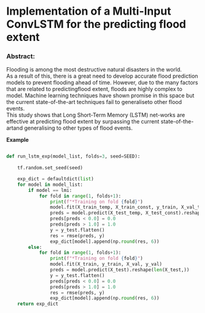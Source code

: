 # Implementation of a Multi-Input ConvLSTM for the predicting flood extent


### Abstract:
Flooding is among the most destructive natural disasters in the world.  
As a result of this, there is a great need to develop accurate flood prediction models to prevent 
flooding ahead of time. However, due to the many factors that are related to predictingflood extent, 
floods are highly complex to model.  Machine learning techniques have shown promise in this space but
the current state-of-the-art techniques fail to generaliseto other flood events.  
This study shows that Long Short-Term Memory (LSTM) net-works are effective at predicting flood extent 
by surpassing the current state-of-the-artand generalising to other types of flood events.


**Example**

``` python

def run_lstm_exp(model_list, folds=3, seed=SEED):
    
    tf.random.set_seed(seed)

    exp_dict = defaultdict(list)
    for model in model_list:
        if model == lmi:
            for fold in range(1, folds+1):
                print(f"*Training on fold {fold}")
                model.fit(X_train_temp, X_train_const, y_train, X_val_temp, X_val_const, y_val)
                preds = model.predict(X_test_temp, X_test_const).reshape(len(X_test,))
                preds[preds < 0.0] = 0.0
                preds[preds > 1.0] = 1.0   
                y = y_test.flatten()
                res = rmse(preds, y)
                exp_dict[model].append(np.round(res, 6))
        else:
            for fold in range(1, folds+1):
                print(f"*Training on fold {fold}")
                model.fit(X_train, y_train, X_val, y_val)
                preds = model.predict(X_test).reshape(len(X_test,))
                y = y_test.flatten()
                preds[preds < 0.0] = 0.0
                preds[preds > 1.0] = 1.0                 
                res = rmse(preds, y)
                exp_dict[model].append(np.round(res, 6))
    return exp_dict

```

